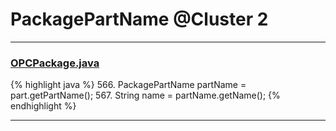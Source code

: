 # PackagePartName @Cluster 2

***

### [OPCPackage.java](https://searchcode.com/codesearch/view/97406292/)
{% highlight java %}
566. PackagePartName partName = part.getPartName();
567. String name = partName.getName();
{% endhighlight %}

***

